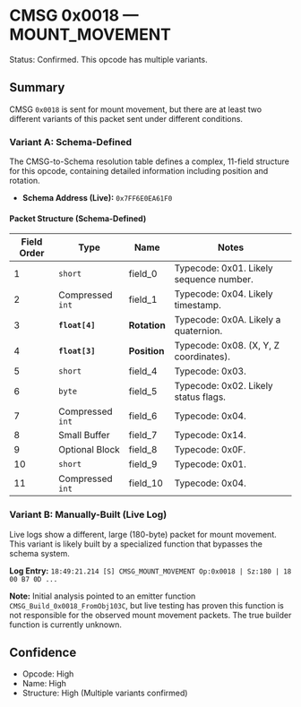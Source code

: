 # CMSG 0x0018 — MOUNT_MOVEMENT

Status: Confirmed. This opcode has multiple variants.

## Summary

CMSG `0x0018` is sent for mount movement, but there are at least two different variants of this packet sent under different conditions.

### Variant A: Schema-Defined

The CMSG-to-Schema resolution table defines a complex, 11-field structure for this opcode, containing detailed information including position and rotation.

- **Schema Address (Live):** `0x7FF6E0EA61F0`

#### Packet Structure (Schema-Defined)

| Field Order | Type | Name | Notes |
|---|---|---|---|
| 1 | `short` | field_0 | Typecode: 0x01. Likely sequence number. |
| 2 | Compressed `int` | field_1 | Typecode: 0x04. Likely timestamp. |
| 3 | **`float[4]`** | **Rotation** | Typecode: 0x0A. Likely a quaternion. |
| 4 | **`float[3]`** | **Position** | Typecode: 0x08. (X, Y, Z coordinates). |
| 5 | `short` | field_4 | Typecode: 0x03. |
| 6 | `byte` | field_5 | Typecode: 0x02. Likely status flags. |
| 7 | Compressed `int` | field_6 | Typecode: 0x04. |
| 8 | Small Buffer | field_7 | Typecode: 0x14. |
| 9 | Optional Block | field_8 | Typecode: 0x0F. |
| 10 | `short` | field_9 | Typecode: 0x01. |
| 11 | Compressed `int` | field_10 | Typecode: 0x04. |

### Variant B: Manually-Built (Live Log)

Live logs show a different, large (180-byte) packet for mount movement. This variant is likely built by a specialized function that bypasses the schema system.

**Log Entry:**
`18:49:21.214 [S] CMSG_MOUNT_MOVEMENT Op:0x0018 | Sz:180 | 18 00 B7 0D ...`

**Note:**
Initial analysis pointed to an emitter function `CMSG_Build_0x0018_FromObj103C`, but live testing has proven this function is not responsible for the observed mount movement packets. The true builder function is currently unknown.

## Confidence

- Opcode: High
- Name: High
- Structure: High (Multiple variants confirmed)
